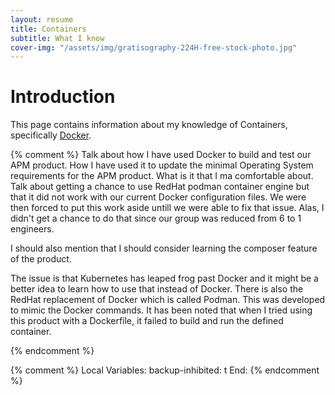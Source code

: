 ```yaml
---
layout: resume
title: Containers
subtitle: What I know
cover-img: "/assets/img/gratisography-224H-free-stock-photo.jpg"
---
```


# Introduction

This page contains information about my knowledge of Containers, specifically [Docker](https://www.docker.com/).


{% comment %}
Talk about how I have used Docker to build and test our APM product.  How I have used it to update the minimal
Operating System requirements for the APM product.  What is it that I ma comfortable about.  Talk about getting
a chance to use RedHat podman container engine but that it did not work with our current Docker configuration
files.  We were then forced to put this work aside untill we were able to fix that issue.  Alas, I didn't get
a chance to do that since our group was reduced from 6 to 1 engineers.

I should also mention that I should consider learning the composer feature of the product.

The issue is that Kubernetes has leaped frog past Docker and it might be a better idea to learn how to use that
instead of Docker.  There is also the RedHat replacement of Docker which is called Podman.  This was developed
to mimic the Docker commands.  It has been noted that when I tried using this product with a Dockerfile, it
failed to build and run the defined container.

{% endcomment %}

{% comment %}
Local Variables:
backup-inhibited: t
End:
{% endcomment %}
